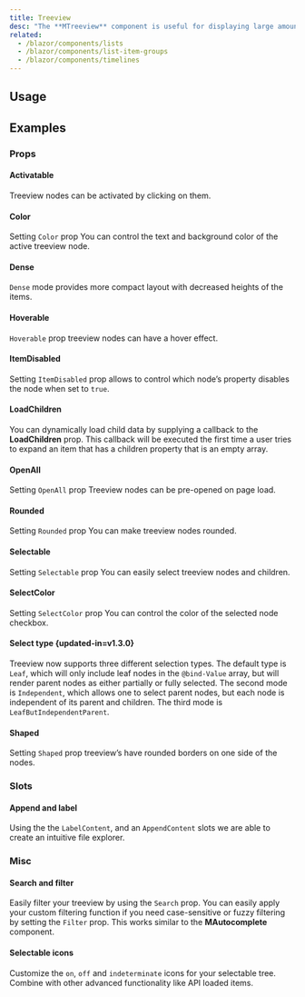 ```yaml
---
title: Treeview
desc: "The **MTreeview** component is useful for displaying large amounts of nested data."
related:
  - /blazor/components/lists
  - /blazor/components/list-item-groups
  - /blazor/components/timelines
---
```


## Usage

<masa-example file="Examples.components.treeview.Usage"></masa-example>

## Examples

### Props

#### Activatable

Treeview nodes can be activated by clicking on them.

<masa-example file="Examples.components.treeview.Activatable"></masa-example>

#### Color

Setting `Color` prop You can control the text and background color of the active treeview node.

<masa-example file="Examples.components.treeview.Color"></masa-example>

#### Dense

`Dense` mode provides more compact layout with decreased heights of the items.

<masa-example file="Examples.components.treeview.Dense"></masa-example>

#### Hoverable

`Hoverable` prop treeview nodes can have a hover effect.

<masa-example file="Examples.components.treeview.Hoverable"></masa-example>

#### ItemDisabled

Setting `ItemDisabled` prop allows to control which node’s property disables the node when set to `true`.

<masa-example file="Examples.components.treeview.ItemDisabled"></masa-example>

#### LoadChildren

You can dynamically load child data by supplying a callback to the **LoadChildren** prop. This callback will be executed the first time a user tries to expand an item that has a children property that is an empty array.

<masa-example file="Examples.components.treeview.LoadChildren"></masa-example>

#### OpenAll

Setting `OpenAll` prop Treeview nodes can be pre-opened on page load.

<masa-example file="Examples.components.treeview.OpenAll"></masa-example>

#### Rounded

Setting `Rounded` prop You can make treeview nodes rounded.

<masa-example file="Examples.components.treeview.Rounded"></masa-example>

#### Selectable

Setting `Selectable` prop You can easily select treeview nodes and children.

<masa-example file="Examples.components.treeview.Selectable"></masa-example>

#### SelectColor

Setting `SelectColor` prop You can control the color of the selected node checkbox.

<masa-example file="Examples.components.treeview.SelectColor"></masa-example>

#### Select type {updated-in=v1.3.0}

Treeview now supports three different selection types. The default type is `Leaf`, which will only include leaf nodes in
the `@bind-Value` array, but will render parent nodes as either partially or fully selected. The second mode is
`Independent`, which allows one to select parent nodes, but each node is independent of its parent and children. The third mode is `LeafButIndependentParent`.

<masa-example file="Examples.components.treeview.SelectType"></masa-example>

#### Shaped

Setting `Shaped` prop treeview’s have rounded borders on one side of the nodes.

<masa-example file="Examples.components.treeview.Shaped"></masa-example>

### Slots

#### Append and label

Using the the `LabelContent`, and an `AppendContent` slots we are able to create an intuitive file explorer.

<masa-example file="Examples.components.treeview.AppendAndLabel"></masa-example>

### Misc

#### Search and filter

Easily filter your treeview by using the `Search` prop. You can easily apply your custom filtering function if you
need case-sensitive or fuzzy filtering by setting the `Filter` prop. This works similar to the **MAutocomplete**
component.

<masa-example file="Examples.components.treeview.SearchAndFilter"></masa-example>

#### Selectable icons

Customize the `on`, `off` and `indeterminate` icons for your selectable tree. Combine with other advanced
functionality like API loaded items.

<masa-example file="Examples.components.treeview.SelectableIcons"></masa-example>